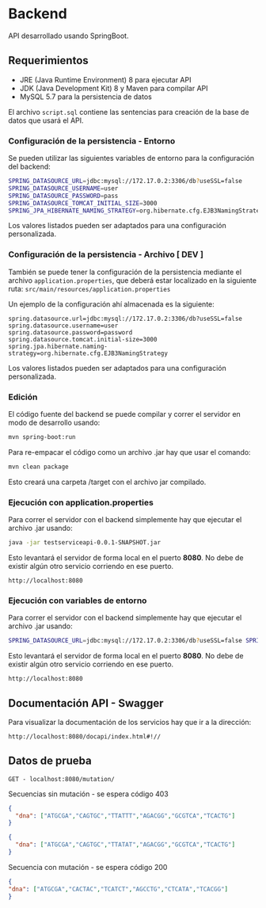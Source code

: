 # Backend

API desarrollado usando SpringBoot.

## Requerimientos

- JRE (Java Runtime Environment) 8 para ejecutar API
- JDK (Java Development Kit) 8 y Maven para compilar API
- MySQL 5.7 para la persistencia de datos

El archivo `script.sql` contiene las sentencias para creación de la base de datos que usará el API.

### Configuración de la persistencia - Entorno

Se pueden utilizar las siguientes variables de entorno para la configuración del backend:

```sh
SPRING_DATASOURCE_URL=jdbc:mysql://172.17.0.2:3306/db?useSSL=false
SPRING_DATASOURCE_USERNAME=user
SPRING_DATASOURCE_PASSWORD=pass
SPRING_DATASOURCE_TOMCAT_INITIAL_SIZE=3000
SPRING_JPA_HIBERNATE_NAMING_STRATEGY=org.hibernate.cfg.EJB3NamingStrategy
```

Los valores listados pueden ser adaptados para una configuración personalizada.

### Configuración de la persistencia - Archivo [ DEV ]

También se puede tener la configuración de la persistencia mediante el archivo `application.properties`, que deberá estar localizado en la siguiente ruta:
`
src/main/resources/application.properties
`

Un ejemplo de la configuración ahí almacenada es la siguiente:

```
spring.datasource.url=jdbc:mysql://172.17.0.2:3306/db?useSSL=false
spring.datasource.username=user
spring.datasource.password=password
spring.datasource.tomcat.initial-size=3000
spring.jpa.hibernate.naming-strategy=org.hibernate.cfg.EJB3NamingStrategy
```
Los valores listados pueden ser adaptados para una configuración personalizada.

### Edición

El código fuente del backend se puede compilar y correr el servidor en modo de desarrollo usando:

```sh
mvn spring-boot:run
```

Para re-empacar el código como un archivo .jar hay que usar el comando:

```sh
mvn clean package
```

Esto creará una carpeta /target con el archivo jar compilado.

### Ejecución con application.properties

Para correr el servidor con el backend simplemente hay que ejecutar el archivo .jar usando:

```sh
java -jar testserviceapi-0.0.1-SNAPSHOT.jar
```

Esto levantará el servidor de forma local en el puerto **8080**. No debe de existir algún otro servicio corriendo en ese puerto.

```
http://localhost:8080
```

### Ejecución con variables de entorno

Para correr el servidor con el backend simplemente hay que ejecutar el archivo .jar usando:

```sh
SPRING_DATASOURCE_URL=jdbc:mysql://172.17.0.2:3306/db?useSSL=false SPRING_DATASOURCE_USERNAME=user SPRING_DATASOURCE_PASSWORD=pass SPRING_DATASOURCE_TOMCAT_INITIAL_SIZE=3000 SPRING_JPA_HIBERNATE_NAMING_STRATEGY=org.hibernate.cfg.EJB3NamingStrategy java -jar testserviceapi-0.0.1-SNAPSHOT.jar
```

Esto levantará el servidor de forma local en el puerto **8080**. No debe de existir algún otro servicio corriendo en ese puerto.

```
http://localhost:8080
```


## Documentación API - Swagger

Para visualizar la documentación de los servicios hay que ir a la dirección:

```
http://localhost:8080/docapi/index.html#!//
```

## Datos de prueba

```
GET - localhost:8080/mutation/
```

Secuencias sin mutación - se espera código 403
```json
{
  "dna": ["ATGCGA","CAGTGC","TTATTT","AGACGG","GCGTCA","TCACTG"]
}
```
```json
{
  "dna": ["ATGCGA","CAGTGC","TTATAT","AGACGG","GCGTCA","TCACTG"]
}
```


Secuencia con mutación - se espera código 200
```json
{
"dna": ["ATGCGA","CACTAC","TCATCT","AGCCTG","CTCATA","TCACGG"]
}
```